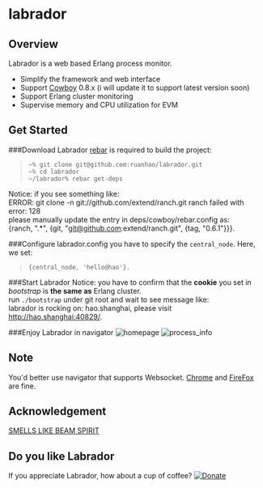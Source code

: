labrador
========

Overview
--------
Labrador is a web based Erlang process monitor.

  - Simplify the framework and web interface
  - Support [Cowboy] 0.8.x (i will update it to support latest version soon)
  - Support Erlang cluster monitoring
  - Supervise memory and CPU utilization for EVM

Get Started
-----------
###Download Labrador
[rebar] is required to build the project:
>     ~% git clone git@github.com:ruanhao/labrador.git
>     ~% cd labrador
>     ~/labrador% rebar get-deps
Notice: if you see something like:  
ERROR: git clone -n git://github.com/extend/ranch.git ranch failed with error: 128  
please manually update the entry in deps/cowboy/rebar.config as:  
{ranch, ".*", {git, "git@github.com:extend/ranch.git", {tag, "0.6.1"}}}.  

###Configure labrador.config
you have to specify the `central_node`. Here, we set:
>     {central_node, 'hello@hao'}.

###Start Labrador
Notice: you have to confirm that the **cookie** you set in *bootstrap* is **the same as** Erlang cluster.  
run `./bootstrap` under git root and wait to see message like:  
labrador is rocking on: hao.shanghai, please visit http://hao.shanghai:40829/.

###Enjoy Labrador in navigator
![homepage][1]
![process_info][2]

Note
----
You'd better use navigator that supports Websocket.
[Chrome] and [FireFox] are fine.

Acknowledgement
---------------
[SMELLS LIKE BEAM SPIRIT]

Do you like Labrador
--------------------
If you appreciate Labrador, how about a cup of coffee?
[![Donate]](http://goo.gl/6zcOL)


  [Bigwig]:  https://github.com/beamspirit/bigwig.git
  [Cowboy]:  https://github.com/extend/cowboy.git
  [SMELLS LIKE BEAM SPIRIT]:  http://www.metabrew.com/article/bigwig-erlang-webtool-spawnfest
  [Chrome]:  http://www.google.com/chrome/
  [FireFox]:  http://www.mozilla.org/en-US/firefox/
  [rebar]:  https://github.com/basho/rebar.git
  [Donate]:  https://www.paypal.com/en_US/i/btn/btn_donate_SM.gif
  [1]:  https://raw.github.com/ruanhao/labrador/master/priv/img/labrador_overview.png
  [2]:  https://raw.github.com/ruanhao/labrador/master/priv/img/process_info.png
